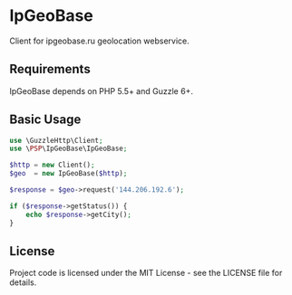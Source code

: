 # IpGeoBase

Client for ipgeobase.ru geolocation webservice.

## Requirements

IpGeoBase depends on PHP 5.5+ and Guzzle 6+.

## Basic Usage

```php
use \GuzzleHttp\Client;
use \PSP\IpGeoBase\IpGeoBase;

$http = new Client();
$geo  = new IpGeoBase($http);

$response = $geo->request('144.206.192.6');

if ($response->getStatus()) {
    echo $response->getCity();
}
```

## License

Project code is licensed under the MIT License - see the LICENSE file for details.
